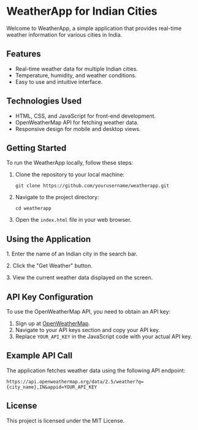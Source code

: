 <h1>WeatherApp for Indian Cities</h1>
    <p>Welcome to WeatherApp, a simple application that provides real-time weather information for various cities in India.</p>

  <h2>Features</h2>
    <ul>
        <li>Real-time weather data for multiple Indian cities.</li>
        <li>Temperature, humidity, and weather conditions.</li>
        <li>Easy to use and intuitive interface.</li>
    </ul>

   <h2>Technologies Used</h2>
    <ul>
        <li>HTML, CSS, and JavaScript for front-end development.</li>
        <li>OpenWeatherMap API for fetching weather data.</li>
        <li>Responsive design for mobile and desktop views.</li>
    </ul>
    <h2>Getting Started</h2>
    <p>To run the WeatherApp locally, follow these steps:</p>
    <ol>
        <li>Clone the repository to your local machine:</li>
        <pre><code>git clone https://github.com/yourusername/weatherapp.git</code></pre>

   <li>Navigate to the project directory:</li>
        <pre><code>cd weatherapp</code></pre>
    <li>Open the <code>index.html</code> file in your web browser.</li>
    </ol>

   <h2>Using the Application</h2>
    <p>1. Enter the name of an Indian city in the search bar.</p>
    <p>2. Click the "Get Weather" button.</p>
    <p>3. View the current weather data displayed on the screen.</p>

 <h2>API Key Configuration</h2>
    <p>To use the OpenWeatherMap API, you need to obtain an API key:</p>
    <ol>
        <li>Sign up at <a href="https://openweathermap.org" target="_blank">OpenWeatherMap</a>.</li>
        <li>Navigate to your API keys section and copy your API key.</li>
        <li>Replace <code>YOUR_API_KEY</code> in the JavaScript code with your actual API key.</li>
    </ol>

   <h2>Example API Call</h2>
    <p>The application fetches weather data using the following API endpoint:</p>
    <pre><code>https://api.openweathermap.org/data/2.5/weather?q={city_name},IN&appid=YOUR_API_KEY</code></pre>

   <h2>License</h2>
    <p>This project is licensed under the MIT License.</p>
